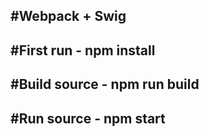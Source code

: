 #Webpack + Swig
--------------------------
#First run - npm install
--------------------------
#Build source - npm run build
--------------------------
#Run source - npm start
--------------------------